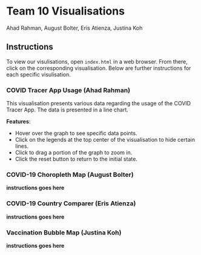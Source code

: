 # Team 10 Visualisations

Ahad Rahman, August Bolter, Eris Atienza, Justina Koh

## Instructions

To view our visulisations, open `index.html` in a web browser. From there, click on the corresponding visualisation. Below are further instructions for each specific visulisation.

### COVID Tracer App Usage (Ahad Rahman)

This visualisation presents various data regarding the usage of the COVID Tracer App. The data is presented in a line chart.

__Features__:
* Hover over the graph to see specific data points.
* Click on the legends at the top center of the visualisation to hide certain lines.
* Click to drag a portion of the graph to zoom in.
* Click the reset button to return to the initial state.

### COVID-19 Choropleth Map (August Bolter)
**instructions goes here**

### COVID-19 Country Comparer (Eris Atienza)
**instructions goes here**

### Vaccination Bubble Map (Justina Koh)
**instructions goes here**


